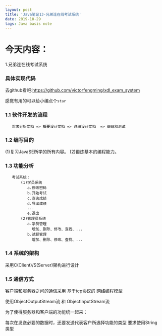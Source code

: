 ```yaml
---
layout: post
title: 'Java笔记13-兄弟连在线考试系统'
date: 2019-10-29
tags: Java basis note 
---
```


# 今天内容：
   1.兄弟连在线考试系统

### 具体实现代码
去github看吧:https://github.com/victorfengming/xdl_exam_system

感觉有用的可以给小编点个`star`

### 1.1 软件开发的流程
```
   需求分析文档 => 概要设计文档 => 详细设计文档  => 编码和测试
```

### 1.2 编写目的
   (1)复习JavaSE所学的所有内容。
   (2)锻炼基本的编程能力。

### 1.3 功能分析
```
   考试系统：
       (1)学员系统
          a.修改密码
          b.开始考试
          c.查询成绩
          d.导出成绩
          ...
          e.退出
       (2)管理员系统 
          a.学员管理
            增加、删除、修改、查找、...
          b.试题管理
            增加、删除、修改、查找、...
```
### 1.4 系统的架构
   采用C(Client)/S(Server)架构进行设计  

### 1.5 通信方式
   客户端和服务器之间的通信采用 基于tcp协议的 网络编程模型
   
   使用ObjectOutputStream流 和 ObjectInputStream流
   
   为了使得服务器和客户端的功能统一起来：
   
每次在发送必要的数据时，还要发送代表客户所选择功能的类型
       要求使用String类型
       
       



